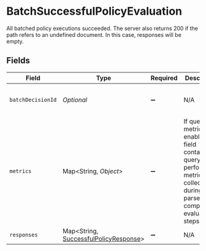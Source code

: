 # BatchSuccessfulPolicyEvaluation

All batched policy executions succeeded.
The server also returns 200 if the path refers to an undefined document. In this case, responses will be empty.



## Fields

| Field                                                                                                                                  | Type                                                                                                                                   | Required                                                                                                                               | Description                                                                                                                            | Example                                                                                                                                |
| -------------------------------------------------------------------------------------------------------------------------------------- | -------------------------------------------------------------------------------------------------------------------------------------- | -------------------------------------------------------------------------------------------------------------------------------------- | -------------------------------------------------------------------------------------------------------------------------------------- | -------------------------------------------------------------------------------------------------------------------------------------- |
| `batchDecisionId`                                                                                                                      | *Optional<String>*                                                                                                                     | :heavy_minus_sign:                                                                                                                     | N/A                                                                                                                                    | 1bef6b7d-cd13-4890-bfe1-fd2e8de32189                                                                                                   |
| `metrics`                                                                                                                              | Map<String, *Object*>                                                                                                                  | :heavy_minus_sign:                                                                                                                     | If query metrics are enabled, this field contains query performance metrics collected during the parse, compile, and evaluation steps. |                                                                                                                                        |
| `responses`                                                                                                                            | Map<String, [SuccessfulPolicyResponse](../../models/shared/SuccessfulPolicyResponse.md)>                                               | :heavy_minus_sign:                                                                                                                     | N/A                                                                                                                                    |                                                                                                                                        |